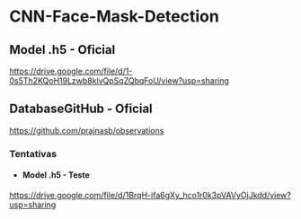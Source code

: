 # CNN-Face-Mask-Detection
 
## Model .h5 - Oficial
https://drive.google.com/file/d/1-0s5Th2KQoH19Lzwb8klvQpSqZQbqFoU/view?usp=sharing

## DatabaseGitHub - Oficial
https://github.com/prajnasb/observations

### Tentativas

- #### Model .h5 - Teste
https://drive.google.com/file/d/1BrqH-ifa6gXy_hco1r0k3pVAVyOjJkdd/view?usp=sharing


